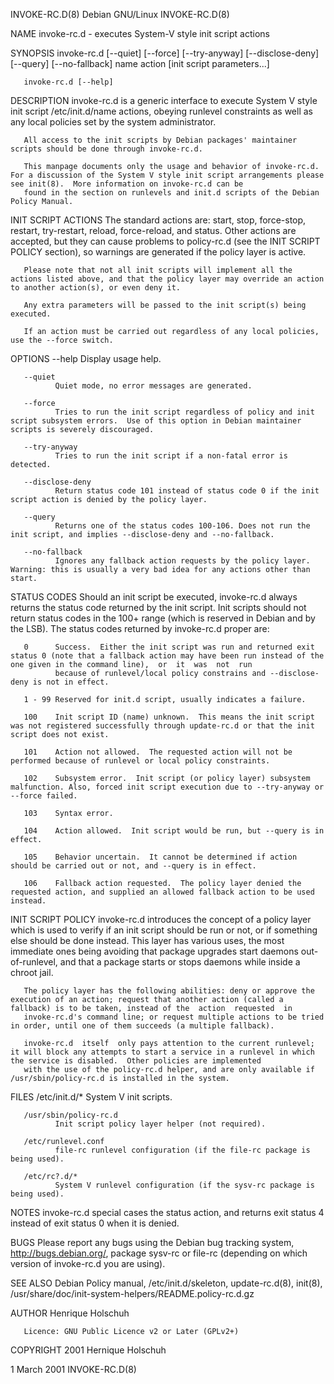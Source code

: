 INVOKE-RC.D(8)                                                                             Debian GNU/Linux                                                                             INVOKE-RC.D(8)

NAME
       invoke-rc.d - executes System-V style init script actions

SYNOPSIS
       invoke-rc.d [--quiet] [--force] [--try-anyway] [--disclose-deny] [--query] [--no-fallback] name action [init script parameters...]

       invoke-rc.d [--help]

DESCRIPTION
       invoke-rc.d is a generic interface to execute System V style init script /etc/init.d/name actions, obeying runlevel constraints as well as any local policies set by the system administrator.

       All access to the init scripts by Debian packages' maintainer scripts should be done through invoke-rc.d.

       This manpage documents only the usage and behavior of invoke-rc.d.  For a discussion of the System V style init script arrangements please see init(8).  More information on invoke-rc.d can be
       found in the section on runlevels and init.d scripts of the Debian Policy Manual.

INIT SCRIPT ACTIONS
       The standard actions are: start, stop, force-stop, restart, try-restart, reload, force-reload, and status.  Other actions are accepted, but they can cause problems  to  policy-rc.d  (see  the
       INIT SCRIPT POLICY section), so warnings are generated if the policy layer is active.

       Please note that not all init scripts will implement all the actions listed above, and that the policy layer may override an action to another action(s), or even deny it.

       Any extra parameters will be passed to the init script(s) being executed.

       If an action must be carried out regardless of any local policies, use the --force switch.

OPTIONS
       --help Display usage help.

       --quiet
              Quiet mode, no error messages are generated.

       --force
              Tries to run the init script regardless of policy and init script subsystem errors.  Use of this option in Debian maintainer scripts is severely discouraged.

       --try-anyway
              Tries to run the init script if a non-fatal error is detected.

       --disclose-deny
              Return status code 101 instead of status code 0 if the init script action is denied by the policy layer.

       --query
              Returns one of the status codes 100-106. Does not run the init script, and implies --disclose-deny and --no-fallback.

       --no-fallback
              Ignores any fallback action requests by the policy layer.  Warning: this is usually a very bad idea for any actions other than start.

STATUS CODES
       Should  an init script be executed, invoke-rc.d always returns the status code returned by the init script. Init scripts should not return status codes in the 100+ range (which is reserved in
       Debian and by the LSB). The status codes returned by invoke-rc.d proper are:

       0      Success.  Either the init script was run and returned exit status 0 (note that a fallback action may have been run instead of the one given in the command line),  or  it  was  not  run
              because of runlevel/local policy constrains and --disclose-deny is not in effect.

       1 - 99 Reserved for init.d script, usually indicates a failure.

       100    Init script ID (name) unknown.  This means the init script was not registered successfully through update-rc.d or that the init script does not exist.

       101    Action not allowed.  The requested action will not be performed because of runlevel or local policy constraints.

       102    Subsystem error.  Init script (or policy layer) subsystem malfunction. Also, forced init script execution due to --try-anyway or --force failed.

       103    Syntax error.

       104    Action allowed.  Init script would be run, but --query is in effect.

       105    Behavior uncertain.  It cannot be determined if action should be carried out or not, and --query is in effect.

       106    Fallback action requested.  The policy layer denied the requested action, and supplied an allowed fallback action to be used instead.

INIT SCRIPT POLICY
       invoke-rc.d introduces the concept of a policy layer which is used to verify if an init script should be run or not, or if something else should be done instead.  This layer has various uses,
       the most immediate ones being avoiding that package upgrades start daemons out-of-runlevel, and that a package starts or stops daemons while inside a chroot jail.

       The policy layer has the following abilities: deny or approve the execution of an action; request that another action (called a fallback) is to be taken, instead of the  action  requested  in
       invoke-rc.d's command line; or request multiple actions to be tried in order, until one of them succeeds (a multiple fallback).

       invoke-rc.d  itself  only pays attention to the current runlevel; it will block any attempts to start a service in a runlevel in which the service is disabled.  Other policies are implemented
       with the use of the policy-rc.d helper, and are only available if /usr/sbin/policy-rc.d is installed in the system.

FILES
       /etc/init.d/*
              System V init scripts.

       /usr/sbin/policy-rc.d
              Init script policy layer helper (not required).

       /etc/runlevel.conf
              file-rc runlevel configuration (if the file-rc package is being used).

       /etc/rc?.d/*
              System V runlevel configuration (if the sysv-rc package is being used).

NOTES
       invoke-rc.d special cases the status action, and returns exit status 4 instead of exit status 0 when it is denied.

BUGS
       Please report any bugs using the Debian bug tracking system, http://bugs.debian.org/, package sysv-rc or file-rc (depending on which version of invoke-rc.d you are using).

SEE ALSO
       Debian Policy manual,
       /etc/init.d/skeleton,
       update-rc.d(8),
       init(8),
       /usr/share/doc/init-system-helpers/README.policy-rc.d.gz

AUTHOR
       Henrique Holschuh

       Licence: GNU Public Licence v2 or Later (GPLv2+)

COPYRIGHT
       2001 Hernique Holschuh

1 March 2001                                                                                                                                                                            INVOKE-RC.D(8)
